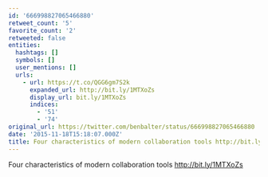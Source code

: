 ```yaml
---
id: '666998827065466880'
retweet_count: '5'
favorite_count: '2'
retweeted: false
entities:
  hashtags: []
  symbols: []
  user_mentions: []
  urls:
    - url: https://t.co/QGG6gm7S2k
      expanded_url: http://bit.ly/1MTXoZs
      display_url: bit.ly/1MTXoZs
      indices:
        - '51'
        - '74'
original_url: https://twitter.com/benbalter/status/666998827065466880
date: '2015-11-18T15:18:07.000Z'
title: Four characteristics of modern collaboration tools http://bit.ly/1MTXoZs
---
```


Four characteristics of modern collaboration tools http://bit.ly/1MTXoZs